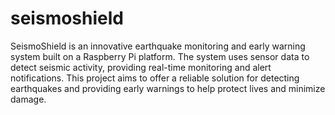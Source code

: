 # seismoshield
SeismoShield is an innovative earthquake monitoring and early warning system built on a Raspberry Pi platform. The system uses sensor data to detect seismic activity, providing real-time monitoring and alert notifications. This project aims to offer a reliable solution for detecting earthquakes and providing early warnings to help protect lives and minimize damage.
